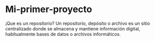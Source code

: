 # Mi-primer-proyecto
¡Que es un repositorio?
Un repositorio, depósito o archivo es un sitio centralizado donde se almacena y mantiene información digital, habitualmente bases de datos o archivos informáticos.
